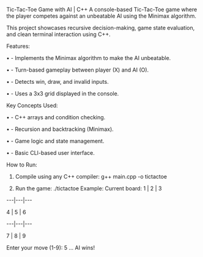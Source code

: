 Tic-Tac-Toe Game with AI | C++
A console-based Tic-Tac-Toe game where the player competes against an unbeatable AI using the Minimax algorithm.

This project showcases recursive decision-making, game state evaluation, and clean terminal interaction using C++.


Features:

•	- Implements the Minimax algorithm to make the AI unbeatable.

•	- Turn-based gameplay between player (X) and AI (O).

•	- Detects win, draw, and invalid inputs.

•	- Uses a 3x3 grid displayed in the console.


Key Concepts Used:

•	- C++ arrays and condition checking.

•	- Recursion and backtracking (Minimax).

•	- Game logic and state management.

•	- Basic CLI-based user interface.


How to Run:

1. Compile using any C++ compiler:
   g++ main.cpp -o tictactoe

2. Run the game:
   ./tictactoe
Example:
Current board:
 1 | 2 | 3

---|---|---

 4 | 5 | 6

---|---|---

 7 | 8 | 9

Enter your move (1-9): 5
...
AI wins!
